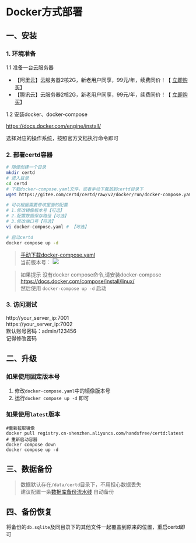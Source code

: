# Docker方式部署

## 一、安装

### 1. 环境准备

1.1  准备一台云服务器

* 【阿里云】云服务器2核2G，新老用户同享，99元/年，续费同价！【 [立即购买](https://www.aliyun.com/benefit?scm=20140722.M_10244282._.V_1&source=5176.11533457&userCode=qya11txb )】
* 【腾讯云】云服务器2核2G，新老用户同享，99元/年，续费同价！【 [立即购买](https://cloud.tencent.com/act/cps/redirect?redirect=6094&cps_key=b3ef73330335d7a6efa4a4bbeeb6b2c9&from=console)】

1.2 安装docker、docker-compose 

https://docs.docker.com/engine/install/ 

选择对应的操作系统，按照官方文档执行命令即可

### 2. 部署certd容器

```bash
# 随便创建一个目录
mkdir certd
# 进入目录
cd certd
# 下载docker-compose.yaml文件，或者手动下载放到certd目录下
wget https://gitee.com/certd/certd/raw/v2/docker/run/docker-compose.yaml

# 可以根据需要修改里面的配置
# 1.修改镜像版本号【可选】
# 2.配置数据保存路径【可选】
# 3.修改端口号【可选】
vi docker-compose.yaml # 【可选】

# 启动certd
docker compose up -d

```

> [手动下载docker-compose.yaml ](https://gitee.com/certd/certd/raw/v2/docker/run/docker-compose.yaml)   
> 当前版本号： ![](https://img.shields.io/npm/v/%40certd%2Fpipeline)  

> 如果提示 没有docker compose命令,请安装docker-compose   
> https://docs.docker.com/compose/install/linux/   
> 然后使用 `docker-compose up -d` 启动

### 3. 访问测试

http://your_server_ip:7001   
https://your_server_ip:7002   
默认账号密码：admin/123456     
记得修改密码  


## 二、升级

### 如果使用固定版本号
1. 修改`docker-compose.yaml`中的镜像版本号
2. 运行`docker compose up -d` 即可

### 如果使用`latest`版本
```shell
#重新拉取镜像
docker pull registry.cn-shenzhen.aliyuncs.com/handsfree/certd:latest
# 重新启动容器
docker compose down
docker compose up -d
```
## 三、数据备份
> 数据默认存在`/data/certd`目录下，不用担心数据丢失   
> 建议配置一条[数据库备份流水线](../../use/backup/) 自动备份

## 四、备份恢复

将备份的`db.sqlite`及同目录下的其他文件一起覆盖到原来的位置，重启certd即可